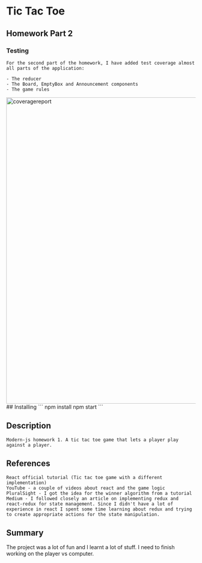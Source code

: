 # Tic Tac Toe

## Homework Part 2
### Testing

```
For the second part of the homework, I have added test coverage almost all parts of the application:

- The reducer
- The Board, EmptyBox and Announcement components
- The game rules

```
<img width="812" alt="coveragereport" src="https://user-images.githubusercontent.com/15000010/32146266-39297d92-bcdd-11e7-91d3-340f52c9f670.png">
## Installing
```
npm install
npm start
```

## Description
```
Modern-js homework 1. A tic tac toe game that lets a player play against a player.
```


## References

```
React official tutorial (Tic tac toe game with a different implementation)
YouTube - a couple of videos about react and the game logic
PluralSight - I got the idea for the winner algorithm from a tutorial
Medium - I followed closely an article on implementing redux and react-redux for state management. Since I didn't have a lot of experience in react I spent some time learning about redux and trying to create appropriate actions for the state manipulation.
```

## Summary

The project was a lot of fun and I learnt a lot of stuff. I need to finish working on the player vs computer.
